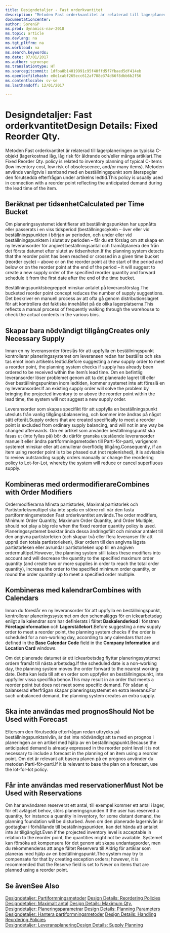 ```yaml
---
title: Designdetaljer - Fast orderkvantitet
description: "Metoden Fast orderkvantitet är relaterad till lagerplaneringen av typiska C-objekt (lagerkostnad låg, låg risk för åldrande och/eller många artiklar). Metoden används vanligtvis i samband med en beställningspunkt som återspeglar den förutsedda efterfrågan under artikelns ledtid."
documentationcenter: 
author: SorenGP
ms.prod: dynamics-nav-2018
ms.topic: article
ms.devlang: na
ms.tgt_pltfrm: na
ms.workload: na
ms.search.keywords: 
ms.date: 07/01/2017
ms.author: sgroespe
ms.translationtype: HT
ms.sourcegitcommit: 1dfba8b14019991c95f40ffd5f7fbaed5df414eb
ms.openlocfilehash: e8e1cabf265ecc612af708e374d66f8dbb6b2f56
ms.contentlocale: sv-se
ms.lasthandoff: 12/01/2017

---
```

# <a name="design-details-fixed-reorder-qty"></a><span data-ttu-id="34aac-104">Designdetaljer: Fast orderkvantitet</span><span class="sxs-lookup"><span data-stu-id="34aac-104">Design Details: Fixed Reorder Qty.</span></span>
<span data-ttu-id="34aac-105">Metoden Fast orderkvantitet är relaterad till lagerplaneringen av typiska C-objekt (lagerkostnad låg, låg risk för åldrande och/eller många artiklar).</span><span class="sxs-lookup"><span data-stu-id="34aac-105">The Fixed Reorder Qty. policy is related to inventory planning of typical C-items (low inventory cost, low risk of obsolescence, and/or many items).</span></span> <span data-ttu-id="34aac-106">Metoden används vanligtvis i samband med en beställningspunkt som återspeglar den förutsedda efterfrågan under artikelns ledtid.</span><span class="sxs-lookup"><span data-stu-id="34aac-106">This policy is usually used in connection with a reorder point reflecting the anticipated demand during the lead time of the item.</span></span>  

## <a name="calculated-per-time-bucket"></a><span data-ttu-id="34aac-107">Beräknat per tidsenhet</span><span class="sxs-lookup"><span data-stu-id="34aac-107">Calculated per Time Bucket</span></span>  
 <span data-ttu-id="34aac-108">Om planeringssystemet identifierar att beställningspunkten har uppnåtts eller passerats i en viss tidsperiod (beställningscykeln – över eller vid beställningspunkten i början av perioden, och under eller vid beställningspunktem i slutet av perioden – får du ett förslag om att skapa en ny leveransorder för angivet beställningsantal och framåtplanera den från det första datumet efter slutet av tidsenheten.</span><span class="sxs-lookup"><span data-stu-id="34aac-108">If the planning system detects that the reorder point has been reached or crossed in a given time bucket (reorder cycle) – above or on the reorder point at the start of the period and below or on the reorder point at the end of the period – it will suggest to create a new supply order of the specified reorder quantity and forward schedule it from the first date after the end of the time bucket.</span></span>  

 <span data-ttu-id="34aac-109">Beställningspunktsbegreppet minskar antalet på leveransförslag.</span><span class="sxs-lookup"><span data-stu-id="34aac-109">The bucketed reorder point concept reduces the number of supply suggestions.</span></span> <span data-ttu-id="34aac-110">Det beskriver en manuell process av att ofta gå genom distributionslagret för att kontrollera det faktiska innehållet på de olika lagerplatserna.</span><span class="sxs-lookup"><span data-stu-id="34aac-110">This reflects a manual process of frequently walking through the warehouse to check the actual contents in the various bins.</span></span>  

## <a name="creates-only-necessary-supply"></a><span data-ttu-id="34aac-111">Skapar bara nödvändigt tillgång</span><span class="sxs-lookup"><span data-stu-id="34aac-111">Creates only Necessary Supply</span></span>  
 <span data-ttu-id="34aac-112">Innan en ny leveransorder föreslås för att uppfylla en beställningspunkt kontrollerar planeringssystemet om leveransen redan har beställts och ska tas emot inom artikelns ledtid.</span><span class="sxs-lookup"><span data-stu-id="34aac-112">Before suggesting a new supply order to meet a reorder point, the planning system checks if supply has already been ordered to be received within the item’s lead time.</span></span> <span data-ttu-id="34aac-113">Om en befintlig leveransorder löser problemet genom att ta det planerade lagret till eller över beställningspunkten inom ledtiden, kommer systemet inte att föreslå en ny leveransorder.</span><span class="sxs-lookup"><span data-stu-id="34aac-113">If an existing supply order will solve the problem by bringing the projected inventory to or above the reorder point within the lead time, the system will not suggest a new supply order.</span></span>  

 <span data-ttu-id="34aac-114">Leveransorder som skapas specifikt för att uppfylla en beställningspunkt utesluts från vanlig tillgångsbalansering, och kommer inte ändras på något sätt efteråt.</span><span class="sxs-lookup"><span data-stu-id="34aac-114">Supply orders that are created specifically to meet a reorder point is excluded from ordinary supply balancing, and will not in any way be changed afterwards.</span></span> <span data-ttu-id="34aac-115">Om en artikel som använder beställningspunkt ska fasas ut (inte fyllas på) bör du därför granska utestående leveransorder manuellt eller ändra partiformningsmetoden till Parti-för-parti, varigenom systemet minskar eller att annullerar överflödig tillgång.</span><span class="sxs-lookup"><span data-stu-id="34aac-115">Consequently, if an item using reorder point is to be phased out (not replenished), it is advisable to review outstanding supply orders manually or change the reordering policy to Lot-for-Lot, whereby the system will reduce or cancel superfluous supply.</span></span>  

## <a name="combines-with-order-modifiers"></a><span data-ttu-id="34aac-116">Kombineras med ordermodifierare</span><span class="sxs-lookup"><span data-stu-id="34aac-116">Combines with Order Modifiers</span></span>  
 <span data-ttu-id="34aac-117">Ordermodifierarna Minsta partistorlek, Maximal partistorlek och Partistorleksmultipel ska inte spela en större roll när den fasta partiformningsmetoden Fast orderkvantitet används.</span><span class="sxs-lookup"><span data-stu-id="34aac-117">The order modifiers, Minimum Order Quantity, Maximum Order Quantity, and Order Multiple, should not play a big role when the fixed reorder quantity policy is used.</span></span> <span data-ttu-id="34aac-118">Planeringssystemet beaktar ända dessa ändringsfält och minskar antalet till den angivna partistorleken (och skapar två eller flera leveranser för att uppnå den totala partistorleken), ökar ordern till den angivna lägsta partistorleken eller avrundar partistorleken upp till en angiven ordermultipel.</span><span class="sxs-lookup"><span data-stu-id="34aac-118">However, the planning system still takes these modifiers into account and will decrease the quantity to the specified maximum order quantity (and create two or more supplies in order to reach the total order quantity), increase the order to the specified minimum order quantity, or round the order quantity up to meet a specified order multiple.</span></span>  

## <a name="combines-with-calendars"></a><span data-ttu-id="34aac-119">Kombineras med kalendrar</span><span class="sxs-lookup"><span data-stu-id="34aac-119">Combines with Calendars</span></span>  
 <span data-ttu-id="34aac-120">Innan du föreslår en ny leveransorder för att uppfylla en beställningspunkt, kontrollerar planeringssystemet om den schemaläggs för en ickearbetsdag enligt alla kalendrar som har definierats i fältet **Baskalenderkod** i fönstren **Företagsinformation** och **Lagerställekort**.</span><span class="sxs-lookup"><span data-stu-id="34aac-120">Before suggesting a new supply order to meet a reorder point, the planning system checks if the order is scheduled for a non-working day, according to any calendars that are defined in the **Base Calendar Code** field in the **Company Information** and **Location Card** windows.</span></span>  

 <span data-ttu-id="34aac-121">Om det planerade datumet är ett ickearbetsdag flyttar planeringssystemet ordern framåt till nästa arbetsdag.</span><span class="sxs-lookup"><span data-stu-id="34aac-121">If the scheduled date is a non-working day, the planning system moves the order forward to the nearest working date.</span></span> <span data-ttu-id="34aac-122">Detta kan leda till att en order som uppfyller en beställningspunkt, inte uppfyller vissa specifika behov.</span><span class="sxs-lookup"><span data-stu-id="34aac-122">This may result in an order that meets a reorder point but does not meet some specific demand.</span></span> <span data-ttu-id="34aac-123">För sådan ej balanserad efterfrågan skapar planeringssystemet en extra leverans.</span><span class="sxs-lookup"><span data-stu-id="34aac-123">For such unbalanced demand, the planning system creates an extra supply.</span></span>  

## <a name="should-not-be-used-with-forecast"></a><span data-ttu-id="34aac-124">Ska inte användas med prognos</span><span class="sxs-lookup"><span data-stu-id="34aac-124">Should Not be Used with Forecast</span></span>  
 <span data-ttu-id="34aac-125">Eftersom den förutsedda efterfrågan redan uttrycks på beställningspunktsnivån, är det inte nödvändigt att ta med en prognos i planeringen av en artikel med hjälp av en beställningspunkt.</span><span class="sxs-lookup"><span data-stu-id="34aac-125">Because the anticipated demand is already expressed in the reorder point level it is not necessary to include a forecast in the planning of an item using a reorder point.</span></span> <span data-ttu-id="34aac-126">Om det är relevant att basera planen på en prognos använder du metoden Parti-för-parti.</span><span class="sxs-lookup"><span data-stu-id="34aac-126">If it is relevant to base the plan on a forecast, use the lot-for-lot policy.</span></span>  

## <a name="must-not-be-used-with-reservations"></a><span data-ttu-id="34aac-127">Får inte användas med reservationer</span><span class="sxs-lookup"><span data-stu-id="34aac-127">Must Not be Used with Reservations</span></span>  
 <span data-ttu-id="34aac-128">Om har användaren reserverat ett antal, till exempel kommer ett antal i lager, för ett avlägset behov, störs planeringsgrunden.</span><span class="sxs-lookup"><span data-stu-id="34aac-128">If the user has reserved a quantity, for instance a quantity in inventory, for some distant demand, the planning foundation will be disturbed.</span></span> <span data-ttu-id="34aac-129">Även om den planerade lagernivån är godtagbar i förhållande till beställningspunkten, kan det hända att antalet inte är tillgängligt.</span><span class="sxs-lookup"><span data-stu-id="34aac-129">Even if the projected inventory level is acceptable in relation to the reorder point, the quantities might not be available.</span></span> <span data-ttu-id="34aac-130">Systemet kan försöka att kompensera för det genom att skapa undantagsorder, men du rekommenderas att ange fältet Reservera till Aldrig för artiklar som planeras med hjälp av en beställningspunkt.</span><span class="sxs-lookup"><span data-stu-id="34aac-130">The system may try to compensate for that by creating exception orders; however, it is recommended that the Reserve field is set to Never on items that are planned using a reorder point.</span></span>  

## <a name="see-also"></a><span data-ttu-id="34aac-131">Se även</span><span class="sxs-lookup"><span data-stu-id="34aac-131">See Also</span></span>  
 <span data-ttu-id="34aac-132">[Designdetaljer: Partiformningsmetoder](design-details-reordering-policies.md) </span><span class="sxs-lookup"><span data-stu-id="34aac-132">[Design Details: Reordering Policies](design-details-reordering-policies.md) </span></span>  
 <span data-ttu-id="34aac-133">[Designdetaljer: Maximalt antal](design-details-maximum-qty.md) </span><span class="sxs-lookup"><span data-stu-id="34aac-133">[Design Details: Maximum Qty.](design-details-maximum-qty.md) </span></span>  
 <span data-ttu-id="34aac-134">[Designdetaljer: Planeringsparametrar](design-details-planning-parameters.md) </span><span class="sxs-lookup"><span data-stu-id="34aac-134">[Design Details: Planning Parameters](design-details-planning-parameters.md) </span></span>  
 <span data-ttu-id="34aac-135">[Designdetaljer: Hantera partiformningsmetoder](design-details-handling-reordering-policies.md) </span><span class="sxs-lookup"><span data-stu-id="34aac-135">[Design Details: Handling Reordering Policies](design-details-handling-reordering-policies.md) </span></span>  
 [<span data-ttu-id="34aac-136">Designdetaljer: Leveransplanering</span><span class="sxs-lookup"><span data-stu-id="34aac-136">Design Details: Supply Planning</span></span>](design-details-supply-planning.md)

